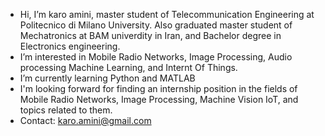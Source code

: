 -  Hi, I’m karo amini, master student of Telecommunication Engineering at Politecnico di Milano University. Also graduated master student of Mechatronics at BAM univerdity in Iran, and Bachelor degree in Electronics engineering.
-  I’m interested in Mobile Radio Networks, Image Processing, Audio processing Machine Learning, and Internt Of Things.
-  I’m currently learning Python and MATLAB
-  I'm looking forward for finding an internship position in the fields of Mobile Radio Networks, Image Processing, Machine Vision IoT, and topics related to them.
-  Contact: karo.amini@gmail.com

<!---
karoamini/karoamini is a ✨ special ✨ repository because its `README.md` (this file) appears on your GitHub profile.
You can click the Preview link to take a look at your changes.
--->
